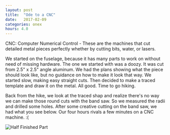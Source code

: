 ```yaml
---
layout: post
title:  "Ode to a CNC"
date:   2017-02-09 
categories: onex
hours: 4.0
---
```


CNC: Computer Numerical Control - These are the machines that cut detailed metal pieces perfectly whether by cutting bits, water, or lasers.
 
We started on the fuselage, because it has many parts to work on without need of missing hardware.  The one we started with was a doozy.  It was cut from 2.5" x 2.5" angle aluminum.  We had the plans showing what the piece should look like, but no guidance on how to make it look that way.  We started slow, making easy straight cuts.  Then decided to make a traced template and draw it on the metal.  All good.  Time to go hiking. 

Back from the hike, we look at the traced shap and realize there's no way we can make those round cuts with the band saw.  So we measured the radii and drilled some holes.  After some creative cutting on the band saw, we had what you see below.  Our four hours rivals a few minutes on a CNC machine. :(    

![Half Finished Part](/onex/img/2017-02-09/1.jpg)
